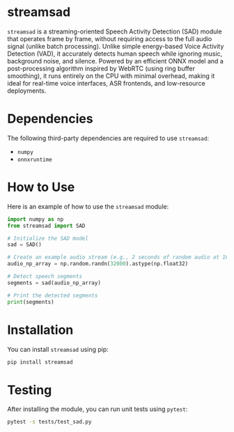 # streamsad

`streamsad` is a streaming-oriented Speech Activity Detection (SAD) module that operates frame by frame, without requiring access to the full audio signal (unlike batch processing). Unlike simple energy-based Voice Activity Detection (VAD), it accurately detects human speech while ignoring music, background noise, and silence. Powered by an efficient ONNX model and a post-processing algorithm inspired by WebRTC (using ring buffer smoothing), it runs entirely on the CPU with minimal overhead, making it ideal for real-time voice interfaces, ASR frontends, and low-resource deployments.

# Dependencies

The following third-party dependencies are required to use `streamsad`:

- `numpy`
- `onnxruntime`

# How to Use

Here is an example of how to use the `streamsad` module:

```python
import numpy as np
from streamsad import SAD

# Initialize the SAD model
sad = SAD()

# Create an example audio stream (e.g., 2 seconds of random audio at 16kHz)
audio_np_array = np.random.randn(32000).astype(np.float32)

# Detect speech segments
segments = sad(audio_np_array)

# Print the detected segments
print(segments)
```

# Installation

You can install `streamsad` using pip:

```bash
pip install streamsad
```

# Testing

After installing the module, you can run unit tests using `pytest`:

```bash
pytest -s tests/test_sad.py
```
